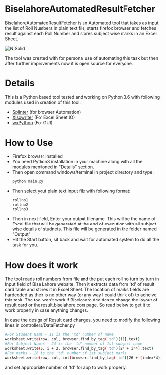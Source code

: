 # BiselahoreAutomatedResultFetcher

BiselahoreAutomatedResultFetcher is an Automated tool that takes as input the list of Roll Numbers in plain text file, starts firefox browser and fetches result against each Roll Number and stores subject wise marks in an Excel Sheet.

![N|Solid](http://i.imgur.com/1ahSYVK.png)

The tool was created with for personal use of automating this task but then after further improvements now it is open source for everyone.

# Details
This is a Python based tool tested and working on Python 3.6 with following modules used in creation of this tool:
  - [Splinter](https://splinter.readthedocs.io/en/latest/install.html) (for browser Automation)
  - [Xlsxwriter](http://xlsxwriter.readthedocs.io/getting_started.html) (For Excel Sheet IO)
  - [wxPython](https://www.wxpython.org/pages/downloads/) (For GUI)

# How to Use
  - Firefox browser installed
  - You need Python3 installation in your machine along with all the modules mentioned in "Details" section.
  - Then open command windows/terminal in project directory and type:
    ```sh
    python main.py
    ```
  - Then select yout plain text input file with following format:
    ```sh
    rollno1
    rollno2
    rollno3
    ```
  - Then in next field, Enter your output filename. This will be the name of Excel file that will be generated at the end of execution with all subject wise details of studnets. This file will be generated in the folder named "Output"
  - Hit the Start button, sit back and wait for automated system to do all the task for you.

# How does it work
The tool reads roll numbers from file and the put each roll no turn by turn in Input field of Bise Lahore website. 
Then it extracts data from 'td' of result card table and stores it in Excel Sheet.
The location of marks fields are hardcoded as their is no other way (or any way I could think of) to acheive this task.
The tool won't work if Biselahore decides to change the layout of result card or the result.biselahore.com page. So read below to get it to work properly in case anything changes. 

In case the design of Result card changes, you need to modify the following lines in controllers/DataFetcher.py
```sh
#For Student Name - 11 is the 'td' number of name
worksheet.write(row, col, browser.find_by_tag('td')[11].text)
#For Subject Names - 24 is the 'td' number of 1st subject name
worksheet.write(0, i + 2, browser.find_by_tag('td')[24 + i*4].text)
#For marks - 26 is the 'td' number of 1st subject marks
worksheet.write(row, col, int(browser.find_by_tag('td')[26 + (index*4)].text)) 
```
and set appropriate number of 'td' for app to work properly.
